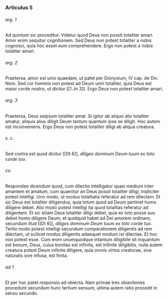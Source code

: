 ### Articulus 5

###### arg. 1
Ad quintum sic proceditur. Videtur quod Deus non possit totaliter amari. Amor enim sequitur cognitionem. Sed Deus non potest totaliter a nobis cognosci, quia hoc esset eum comprehendere. Ergo non potest a nobis totaliter amari.

###### arg. 2
Praeterea, amor est unio quaedam, ut patet per Dionysium, IV cap. de Div. Nom. Sed cor hominis non potest ad Deum uniri totaliter, quia Deus est maior corde nostro, ut dicitur [[1 Jn 3]]. Ergo Deus non potest totaliter amari.

###### arg. 3
Praeterea, Deus seipsum totaliter amat. Si igitur ab aliquo alio totaliter amatur, aliquis alius diligit Deum tantum quantum ipse se diligit. Hoc autem est inconveniens. Ergo Deus non potest totaliter diligi ab aliqua creatura.

###### s. c.
Sed contra est quod dicitur [[Dt 6]], *diliges dominum Deum tuum ex toto corde tuo*.

###### co.
Respondeo dicendum quod, cum dilectio intelligatur quasi medium inter amantem et amatum, cum quaeritur an Deus possit totaliter diligi, tripliciter potest intelligi. Uno modo, ut modus totalitatis referatur ad rem dilectam. Et sic Deus est totaliter diligendus, quia totum quod ad Deum pertinet homo diligere debet. Alio modo potest intelligi ita quod totalitas referatur ad diligentem. Et sic etiam Deus totaliter diligi debet, quia ex toto posse suo debet homo diligere Deum, et quidquid habet ad Dei amorem ordinare, secundum illud [[Dt 6]], *diliges dominum Deum tuum ex toto corde tuo*. Tertio modo potest intelligi secundum comparationem diligentis ad rem dilectam, ut scilicet modus diligentis adaequet modum rei dilectae. Et hoc non potest esse. Cum enim unumquodque intantum diligibile sit inquantum est bonum, Deus, cuius bonitas est infinita, est infinite diligibilis, nulla autem creatura potest Deum infinite diligere, quia omnis virtus creaturae, sive naturalis sive infusa, est finita.

###### ad 1
Et per hoc patet responsio ad obiecta. Nam primae tres obiectiones procedunt secundum hunc tertium sensum, ultima autem ratio procedit in sensu secundo.


